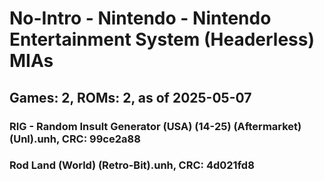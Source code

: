 # No-Intro - Nintendo - Nintendo Entertainment System (Headerless) MIAs
## Games: 2, ROMs: 2, as of 2025-05-07

### RIG - Random Insult Generator (USA) (14-25) (Aftermarket) (Unl).unh, CRC: 99ce2a88
### Rod Land (World) (Retro-Bit).unh, CRC: 4d021fd8

